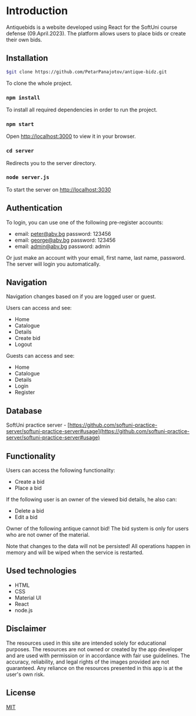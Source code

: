 # Introduction
Antiquebids is a website developed using React for the SoftUni course defense (09.April.2023). The platform allows users to place bids or create their own bids.

## Installation
```bash
$git clone https://github.com/PetarPanajotov/antique-bidz.git
```
To clone the whole project.
### `npm install`
To install all required dependencies in order to run the project.
### `npm start`
Open [http://localhost:3000](http://localhost:3000) to view it in your browser.
### `cd server`
Redirects you to the server directory.
### `node server.js`
To start the server on [http://localhost:3030](http://localhost:3030)



## Authentication
To login, you can use one of the following pre-register accounts:
- email: peter@abv.bg password: 123456
- email: george@abv.bg password: 123456
- email: admin@abv.bg password: admin

Or just make an account with your email, first name, last name, password. The server will login you automatically.
## Navigation
Navigation changes based on if you are logged user or guest.
 
Users can access and see:
- Home
- Catalogue
- Details
- Create bid
- Logout

Guests can access and see:
- Home
- Catalogue
- Details
- Login
- Register

## Database
SoftUni practice server -  [https://github.com/softuni-practice-server/softuni-practice-server#usage](https://github.com/softuni-practice-server/softuni-practice-server#usage)

## Functionality
Users can access the following functionality:
- Create a bid
- Place a bid

If the following user is an owner of the viewed bid details, he also can:

- Delete a bid
- Edit a bid

Owner of the following antique cannot bid! The bid system is only for users who are not owner of the material.

Note that changes to the data will not be persisted! All operations happen in memory and will be wiped when the service is restarted.

## Used technologies
- HTML
- CSS
- Material UI
- React
- node.js

## Disclaimer
The resources used in this site are intended solely for educational purposes. The resources are not owned or created by the app developer and are used with permission or in accordance with fair use guidelines. The accuracy, reliability, and legal rights of the images provided are not guaranteed. Any reliance on the resources presented in this app is at the user's own risk.

## License

[MIT](https://choosealicense.com/licenses/mit/)
